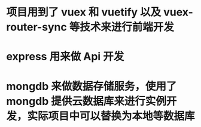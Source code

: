 # 项目用到了 vuex 和 vuetify 以及 vuex-router-sync 等技术来进行前端开发

# express 用来做 Api 开发

# mongdb 来做数据存储服务，使用了 mongdb 提供云数据库来进行实例开发，实际项目中可以替换为本地等数据库
